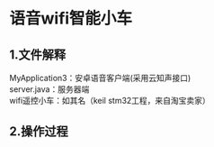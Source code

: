 # 语音wifi智能小车
## 1.文件解释
MyApplication3：安卓语音客户端(采用云知声接口)  
server.java：服务器端  
wifi遥控小车：如其名（keil stm32工程，来自淘宝卖家）  
## 2.操作过程
